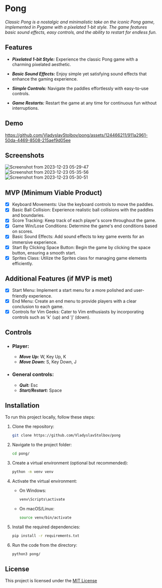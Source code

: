 # Pong
_Classic Pong is a nostalgic and minimalistic take on the iconic Pong game, implemented in Pygame with a pixelated 1-bit style. The game features basic sound effects, easy controls, and the ability to restart for endless fun._

## Features
- **_Pixelated 1-bit Style:_** Experience the classic Pong game with a charming pixelated aesthetic.

- **_Basic Sound Effects:_** Enjoy simple yet satisfying sound effects that enhance the gaming experience.

- **_Simple Controls:_** Navigate the paddles effortlessly with easy-to-use controls.

- **_Game Restarts:_** Restart the game at any time for continuous fun without interruptions.

## Demo
https://github.com/VladyslavStolbov/pong/assets/124466211/911a2961-50da-4469-8508-215aef9d05ee

## Screenshots
![Screenshot from 2023-12-23 05-29-47](https://github.com/VladyslavStolbov/pong/assets/124466211/8cf4d0f4-aa3c-4722-a59a-a39a25f56d10)
![Screenshot from 2023-12-23 05-35-56](https://github.com/VladyslavStolbov/pong/assets/124466211/9c97d839-1cef-4d0a-b5c8-b355f3a04f1f)
![Screenshot from 2023-12-23 05-30-51](https://github.com/VladyslavStolbov/pong/assets/124466211/0bfc3907-df8e-4247-917c-0526bbff10db)

## MVP (Minimum Viable Product)
- [X] Keyboard Movements: Use the keyboard controls to move the paddles.
- [X] Basic Ball Collision: Experience realistic ball collisions with the paddles and boundaries.
- [X] Score Tracking: Keep track of each player's score throughout the game.
- [X] Game Win/Lose Conditions: Determine the game's end conditions based on scores.
- [X]  Basic Sound Effects: Add sound effects to key game events for an immersive experience.
- [X] Start By Clicking Space Button: Begin the game by clicking the space button, ensuring a smooth start.
- [X] Sprites Class: Utilize the Sprites class for managing game elements efficiently.

## Additional Features (if MVP is met)
- [X] Start Menu: Implement a start menu for a more polished and user-friendly experience.
- [X] End Menu: Create an end menu to provide players with a clear conclusion to each game.
- [X] Controls for Vim Geeks: Cater to Vim enthusiasts by incorporating controls such as 'k' (up) and 'j' (down).

## Controls
- ### Player:
  - **_Move Up:_** W, Key Up, K
  - **_Move Down:_** S, Key Down, J 
- ### General controls:
   - **_Quit:_** Esc
   - **_Start/Restart:_** Space

## Installation

To run this project locally, follow these steps:

1. Clone the repository:

    ```bash
    git clone https://github.com/VladyslavStolbov/pong
    ```

2. Navigate to the project folder:

    ```bash
    cd pong/
    ```

3. Create a virtual environment (optional but recommended):

    ```bash
    python -m venv venv
    ```

4. Activate the virtual environment:

    - On Windows:

        ```bash
        venv\Scripts\activate
        ```

    - On macOS/Linux:

        ```bash
        source venv/bin/activate
        ```

5. Install the required dependencies:

    ```bash
    pip install -r requirements.txt
    ```
   
6. Run the code from the directory:

    ```bash
    python3 pong/
    ```

## License

This project is licensed under the [MIT License](https://choosealicense.com/licenses/mit/)
